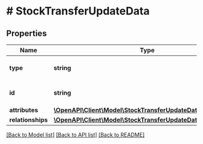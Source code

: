 # # StockTransferUpdateData

## Properties

Name | Type | Description | Notes
------------ | ------------- | ------------- | -------------
**type** | **string** | The resource&#39;s type |
**id** | **string** | The resource&#39;s id |
**attributes** | [**\OpenAPI\Client\Model\StockTransferUpdateDataAttributes**](StockTransferUpdateDataAttributes.md) |  |
**relationships** | [**\OpenAPI\Client\Model\StockTransferUpdateDataRelationships**](StockTransferUpdateDataRelationships.md) |  | [optional]

[[Back to Model list]](../../README.md#models) [[Back to API list]](../../README.md#endpoints) [[Back to README]](../../README.md)
